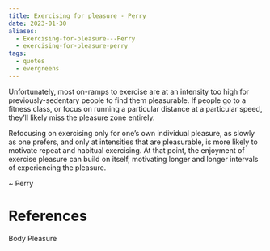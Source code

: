 ```yaml
---
title: Exercising for pleasure - Perry
date: 2023-01-30
aliases:
  - Exercising-for-pleasure---Perry
  - exercising-for-pleasure-perry
tags:
  - quotes
  - evergreens
---
```

Unfortunately, most on-ramps to exercise are at an intensity too high for previously-sedentary people to find them pleasurable. If people go to a fitness class, or focus on running a particular distance at a particular speed, they’ll likely miss the pleasure zone entirely.

Refocusing on exercising only for one’s own individual pleasure, as slowly as one prefers, and only at intensities that are pleasurable, is more likely to motivate repeat and habitual exercising. At that point, the enjoyment of exercise pleasure can build on itself, motivating longer and longer intervals of experiencing the pleasure.

~ Perry

# References

Body Pleasure​